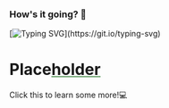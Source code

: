 ### How's it going? 👋
[![Typing SVG](https://readme-typing-svg.herokuapp.com?color=%23F7931D&lines=I+am+a+programmer.;I+am+a+high+school+student.;I+am+learning.)](https://git.io/typing-svg)
<!DOCTYPE html>
<html>
  <head>
    
  </head>
  <body>
    <div class='root'>
   <h1 class='roll-in-blurred-top' >Place<u style='text-decoration-color:#649d66'>holder</u></h1>
   <p class='slide-in-blurred-bottom'>Click this to learn some more!💻</p>
  </div>
</html>
